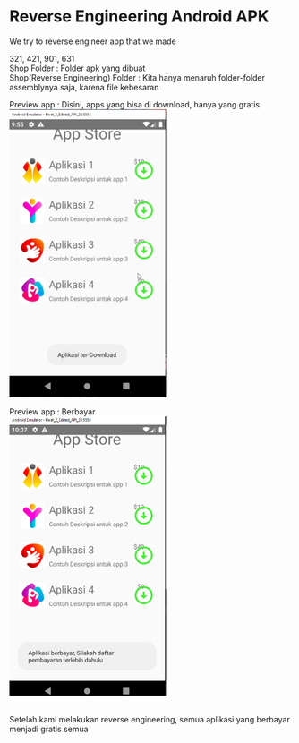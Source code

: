 # Reverse Engineering Android APK
We try to reverse engineer app that we made 

321, 421, 901, 631 </br>
Shop Folder : Folder apk yang dibuat</br>
Shop(Reverse Engineering) Folder : Kita hanya menaruh folder-folder assemblynya saja, karena file kebesaran

Preview app : Disini, apps yang bisa di download, hanya yang gratis</br>
<img src = "https://github.com/andrewcortez1/reverse_engineering/blob/main/preview_images/realApp_Downloaded.PNG" width ="280">

Preview app : Berbayar </br>
<img src = "https://github.com/andrewcortez1/reverse_engineering/blob/main/preview_images/realApp_NotDownloadded.PNG" width ="280">

</br> Setelah kami melakukan reverse engineering, semua aplikasi yang berbayar menjadi gratis semua
